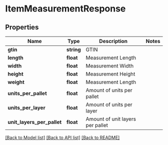 # ItemMeasurementResponse

## Properties
Name | Type | Description | Notes
------------ | ------------- | ------------- | -------------
**gtin** | **string** | GTIN | 
**length** | **float** | Measurement Length | 
**width** | **float** | Measurement Width | 
**height** | **float** | Measurement Height | 
**weight** | **float** | Measurement Length | 
**units_per_pallet** | **float** | Amount of units per pallet | 
**units_per_layer** | **float** | Amount of units per layer | 
**unit_layers_per_pallet** | **float** | Amount of unit layers per pallet | 

[[Back to Model list]](../../../README.md#documentation-for-models) [[Back to API list]](../../../README.md#documentation-for-api-endpoints) [[Back to README]](../../../README.md)


